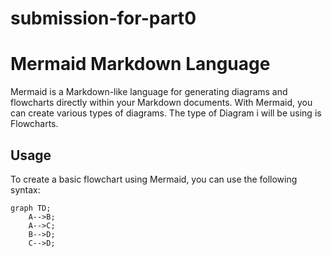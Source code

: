 # submission-for-part0

# Mermaid Markdown Language

Mermaid is a Markdown-like language for generating diagrams and flowcharts directly within your Markdown documents. With Mermaid, you can create various types of diagrams. The type of Diagram i will be using is Flowcharts.

## Usage

To create a basic flowchart using Mermaid, you can use the following syntax:

```mermaid
graph TD;
    A-->B;
    A-->C;
    B-->D;
    C-->D;

